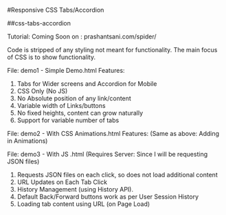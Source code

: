 #Responsive CSS Tabs/Accordion 

##css-tabs-accordion

Tutorial: Coming Soon on : prashantsani.com/spider/


Code is stripped of any styling not meant for functionality. The main focus of CSS is to show functionality. 


File: demo1 - Simple Demo.html
Features:
1. Tabs for Wider screens and Accordion for Mobile
2. CSS Only (No JS)
3. No Absolute position of any link/content
4. Variable width of Links/buttons
5. No fixed heights, content can grow naturally
6. Support for variable number of tabs


File: demo2 -  With CSS Animations.html
Features: 
(Same as above: Adding in Animations)


File: demo3 -  With JS .html
(Requires Server: Since I will be requesting JSON files)
1. Requests JSON files on each click, so does not load additional content
2. URL Updates on Each Tab Click
3. History Management (using History API).
4. Default Back/Forward buttons work as per User Session History
5. Loading tab content using URL (on Page Load)



